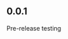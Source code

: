 <!-- https://developers.home-assistant.io/docs/add-ons/presentation#keeping-a-changelog -->

## 0.0.1

Pre-release testing
